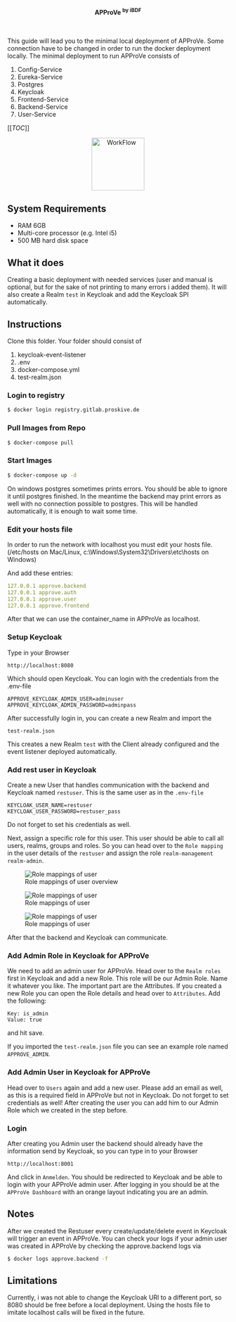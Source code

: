 <div align="center">
  <b>APProVe <sup>by iBDF</sup></b>
  <br>
</div>
<br>
<br>

This guide will lead you to the minimal local deployment of APProVe. Some connection have to be changed in order to run the docker 
deployment locally. 
The minimal deployment to run APProVe consists of
1. Config-Service
2. Eureka-Service
3. Postgres
4. Keycloak
5. Frontend-Service
6. Backend-Service
7. User-Service

[[_TOC_]]


<p align="center">
  <a href="#">
    <img src="https://gitlab.proskive.de/uct/open-approve/-/raw/master/img/Project_management-APProVe_en.png" alt="WorkFlow" style="height: 120px; width: 120px">
  </a>
</p>

## System Requirements
* RAM 6GB
* Multi-core processor (e.g. Intel i5)
* 500 MB hard disk space

## What it does
Creating a basic deployment with needed services (user and manual is optional, but for the sake of not printing to many errors i added them).
It will also create a Realm ``test`` in Keycloak and add the Keycloak SPI automatically.


## Instructions
Clone this folder. Your folder should consist of
1. keycloak-event-listener
2. .env
3. docker-compose.yml
4. test-realm.json

### Login to registry

```sh
$ docker login registry.gitlab.proskive.de
```

### Pull Images from Repo

```sh
$ docker-compose pull
```

### Start Images

```sh
$ docker-compose up -d
```
On windows postgres sometimes prints errors. You should be able to ignore it until postgres finished. In the
meantime the backend may print errors as well with no connection possible to postgres. This will be handled automatically, it is enough to wait some time.


### Edit your hosts file
In order to run the network with localhost you must edit your hosts file.
(/etc/hosts on Mac/Linux, c:\Windows\System32\Drivers\etc\hosts on Windows)

And add these entries:

```yml
127.0.0.1 approve.backend
127.0.0.1 approve.auth
127.0.0.1 approve.user
127.0.0.1 approve.frontend
```
After that we can use the container_name in APProVe as localhost.

### Setup Keycloak
Type in your Browser
```
http://localhost:8080
```
Which should open Keycloak. You can login with the credentials from the .env-file
```
APPROVE_KEYCLOAK_ADMIN_USER=adminuser
APPROVE_KEYCLOAK_ADMIN_PASSWORD=adminpass
```

After successfully login in, you can create a new Realm and import the 
```
test-realm.json
```
This creates a new Realm ``test`` with the Client already configured and the event listener deployed automatically.

### Add rest user in Keycloak
Create a new User that handles communication with the backend and Keycloak named
``restuser``. This is the same user as in the ``.env-file``
```
KEYCLOAK_USER_NAME=restuser
KEYCLOAK_USER_PASSWORD=restuser_pass
```
Do not forget to set his credentials as well.

Next, assign a specific role for this user. This user should be able to call all users, realms, groups and roles. So
you can head over to the ``Role mapping`` in the user details of the ``restuser`` and assign the role ``realm-management realm-admin``.

<figure>
  <div>
    <label for="role-mapping">
    <img id="role-mapping" src="https://gitlab.proskive.de/uct/open-approve/-/raw/master/img/keycloak/role-mapping.png" alt="Role mappings of user">
    </label>
      <figcaption>Role mappings of user overview</figcaption>
  </div>
</figure>

<figure>
  <div>
    <label for="role-mapping">
    <img id="role-mapping" src="https://gitlab.proskive.de/uct/open-approve/-/raw/master/img/keycloak/role-mapping2.png" alt="Role mappings of user">
    </label>
      <figcaption>Role mappings of user</figcaption>
  </div>
</figure>

<figure>
  <div>
    <label for="role-mapping">
    <img id="role-mapping" src="https://gitlab.proskive.de/uct/open-approve/-/raw/master/img/keycloak/role-mapping3.png" alt="Role mappings of user">
    </label>
      <figcaption>Role mappings of user</figcaption>
  </div>
</figure>

After that the backend and Keycloak can communicate.

### Add Admin Role in Keycloak for APProVe
We need to add an admin user for APProVe. Head over to the ``Realm roles`` first in Keycloak and add a new Role.
This role will be our Admin Role. Name it whatever you like. The important part are the Attributes.
If you created a new Role you can open the Role details and head over to ``Attributes``.
Add the following:
````
Key: is_admin
Value: true
````
and hit save.

If you imported the ``test-realm.json`` file you can see an example role named ``APPROVE_ADMIN``.

### Add Admin User in Keycloak for APProVe
Head over to ``Users`` again and add a new user. Please add an email as well, as this is a required field in APProVe but not in Keycloak.
Do not forget to set credentials as well!
After creating the user you can add him to our Admin Role which we created in the step before.


### Login
After creating you Admin user the backend should already have the information send by Keycloak, so you can type in to your Browser
```
http://localhost:8001
```
And click in ``Anmelden``. You should be redirected to Keycloak and be able to login with your APProVe admin user.
After logging in you should be at the ``APProVe Dashboard`` with an orange layout indicating you are an admin.

## Notes
After we created the Restuser every create/update/delete event in Keycloak will trigger an event in APProVe.
You can check your logs if your admin user was created in APProVe by checking the approve.backend logs via
```sh
$ docker logs approve.backend -f
```

## Limitations
Currently, i was not able to change the Keycloak URl to a different port, so 8080 should be free before a local 
deployment.
Using the hosts file to imitate localhost calls will be fixed in the future.

